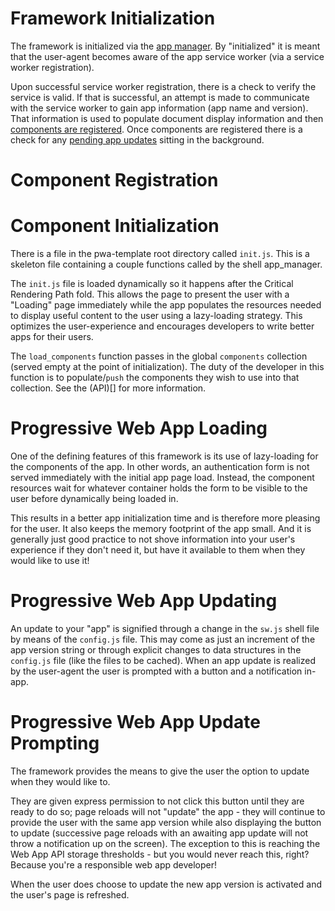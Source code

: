 # Framework Initialization

The framework is initialized via the [app manager](APP_SHELL.md#App_Manager). By "initialized" it is meant that the user-agent becomes aware of the app service worker (via a service worker registration).

Upon successful service worker registration, there is a check to verify the service is valid. If that is successful, an attempt is made to communicate with the service worker to gain app information (app name and version). That information is used to populate document display information and then [components are registered](WORKFLOW.md#Component_Registration). Once components are registered there is a check for any [pending app updates](WORKFLOW#Progressive_Web_App_Updating) sitting in the background.

# Component Registration

# Component Initialization

There is a file in the pwa-template root directory called `init.js`. This is a skeleton file containing a couple functions called by the shell app_manager.

The `init.js` file is loaded dynamically so it happens after the Critical Rendering Path fold. This allows the page to present the user with a "Loading" page immediately while the app populates the resources needed to display useful content to the user using a lazy-loading strategy. This optimizes the user-experience and encourages developers to write better apps for their users.

The `load_components` function passes in the global `components` collection (served empty at the point of initialization). The duty of the developer in this function is to populate/`push` the components they wish to use into that collection. See the (API)[] for more information.

# Progressive Web App Loading

One of the defining features of this framework is its use of lazy-loading for the components of the app. In other words, an authentication form is not served immediately with the initial app page load. Instead, the component resources wait for whatever container holds the form to be visible to the user before dynamically being loaded in.

This results in a better app initialization time and is therefore more pleasing for the user. It also keeps the memory footprint of the app small. And it is generally just good practice to not shove information into your user's experience if they don't need it, but have it available to them when they would like to use it!

# Progressive Web App Updating

An update to your "app" is signified through a change in the `sw.js` shell file by means of the `config.js` file. This may come as just an increment of the app version string or through explicit changes to data structures in the `config.js` file (like the files to be cached). When an app update is realized by the user-agent the user is prompted with a button and a notification in-app.

# Progressive Web App Update Prompting

The framework provides the means to give the user the option to update when they would like to.

They are given express permission to not click this button until they are ready to do so; page reloads will not "update" the app - they will continue to provide the user with the same app version while also displaying the button to update (successive page reloads with an awaiting app update will not throw a notification up on the screen). The exception to this is reaching the Web App API storage thresholds - but you would never reach this, right? Because you're a responsible web app developer!

When the user does choose to update the new app version is activated and the user's page is refreshed.
